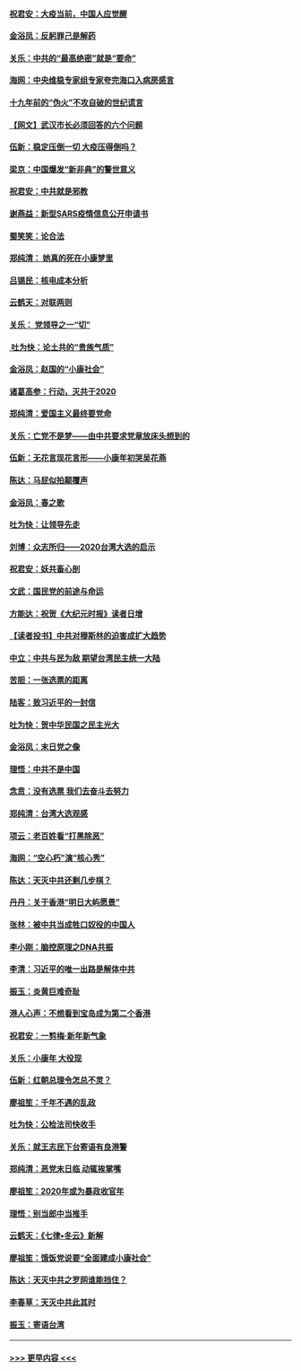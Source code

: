 #### [祝君安：大疫当前，中国人应觉醒](../pages/nsc993/n11821946.md?t=01270811) 
#### [金浴凤：反躬罪己是解药](../pages/nsc993/n11820280.md?t=01270811) 
#### [关乐：中共的“最高绝密”就是“要命”](../pages/nsc993/n11816946.md?t=01270811) 
#### [海网：中央维稳专家组专家夸完海口入病房感言](../pages/nsc993/n11815138.md?t=01270811) 
#### [十九年前的“伪火”不攻自破的世纪谎言](../pages/nsc993/n11813238.md?t=01270811) 
#### [【网文】武汉市长必须回答的六个问题](../pages/nsc993/n11813848.md?t=01270811) 
#### [伍新：稳定压倒一切 大疫压得倒吗？](../pages/nsc993/n11812634.md?t=01270811) 
#### [梁京：中国爆发“新非典”的警世意义](../pages/nsc993/n11812554.md?t=01270811) 
#### [祝君安：中共就是邪教](../pages/nsc993/n11812431.md?t=01270811) 
#### [谢燕益：新型SARS疫情信息公开申请书](../pages/nsc993/n11808840.md?t=01270811) 
#### [蜀笑笑：论合法](../pages/nsc993/n11808064.md?t=01270811) 
#### [郑纯清： 她真的死在小康梦里](../pages/nsc993/n11806623.md?t=01270811) 
#### [吕锡民：核电成本分析](../pages/nsc993/n11806284.md?t=01270811) 
#### [云鹤天：对联两则](../pages/nsc993/n11805957.md?t=01270811) 
#### [关乐： 党领导之一“切”](../pages/nsc993/n11804505.md?t=01270811) 
#### [ 吐为快：论土共的“贵族气质”](../pages/nsc993/n11804490.md?t=01270811) 
#### [金浴凤：赵国的“小康社会”](../pages/nsc993/n11804452.md?t=01270811) 
#### [诸葛高参：行动，灭共于2020](../pages/nsc993/n11804120.md?t=01270811) 
#### [郑纯清：爱国主义最终要党命](../pages/nsc993/n11802197.md?t=01270811) 
#### [关乐：亡党不是梦——由中共要求党章放床头想到的](../pages/nsc993/n11802156.md?t=01270811) 
#### [伍新：无花言现花言形——小康年初哭吴花燕](../pages/nsc993/n11800044.md?t=01270811) 
#### [陈达：马屁似拍颠覆声](../pages/nsc993/n11800010.md?t=01270811) 
#### [金浴凤：春之歌](../pages/nsc993/n11797687.md?t=01270811) 
#### [吐为快：让领导先走](../pages/nsc993/n11797512.md?t=01270811) 
#### [刘博：众志所归——2020台湾大选的启示](../pages/nsc993/n11796878.md?t=01270811) 
#### [祝君安：妖共畜心剖](../pages/nsc993/n11794273.md?t=01270811) 
#### [文武：国民党的前途与命运](../pages/nsc993/n11794198.md?t=01270811) 
#### [方能达：祝贺《大纪元时报》读者日增](../pages/nsc993/n11793807.md?t=01270811) 
#### [【读者投书】中共对穆斯林的迫害成扩大趋势](../pages/nsc993/n11791371.md?t=01270811) 
#### [中立：中共与民为敌 期望台湾民主统一大陆](../pages/nsc993/n11790392.md?t=01270811) 
#### [苦胆：一张选票的距离](../pages/nsc993/n11788914.md?t=01270811) 
#### [陆客：致习近平的一封信](../pages/nsc993/n11788867.md?t=01270811) 
#### [吐为快：贺中华民国之民主光大](../pages/nsc993/n11788618.md?t=01270811) 
#### [金浴凤：末日党之像](../pages/nsc993/n11787475.md?t=01270811) 
#### [理悟：中共不是中国](../pages/nsc993/n11787463.md?t=01270811) 
#### [念贲：没有选票  我们去奋斗去努力](../pages/nsc993/n11787398.md?t=01270811) 
#### [郑纯清：台湾大选观感](../pages/nsc993/n11786210.md?t=01270811) 
#### [项云：老百姓看“打黑除恶”](../pages/nsc993/n11785398.md?t=01270811) 
#### [海网：“空心朽”演“核心秀”](../pages/nsc993/n11783874.md?t=01270811) 
#### [陈达：天灭中共还剩几步棋？](../pages/nsc993/n11783719.md?t=01270811) 
#### [丹丹：关于香港“明日大屿愿景”](../pages/nsc993/n11783273.md?t=01270811) 
#### [张林：被中共当成牲口奴役的中国人](../pages/nsc993/n11782397.md?t=01270811) 
#### [李小刚：脑控原理之DNA共振](../pages/nsc993/n11780962.md?t=01270811) 
#### [李清：习近平的唯一出路是解体中共](../pages/nsc993/n11780866.md?t=01270811) 
#### [振玉：炎黄巨难奇耻](../pages/nsc993/n11779632.md?t=01270811) 
#### [港人心声：不想看到宝岛成为第二个香港](../pages/nsc993/n11778817.md?t=01270811) 
#### [祝君安：一剪梅‧新年新气象](../pages/nsc993/n11776340.md?t=01270811) 
#### [关乐：小康年 大役现](../pages/nsc993/n11774213.md?t=01270811) 
#### [伍新：红朝总理令怎总不灵？](../pages/nsc993/n11770813.md?t=01270811) 
#### [廖祖笙：千年不遇的乱政](../pages/nsc993/n11770373.md?t=01270811) 
#### [吐为快：公检法司快收手](../pages/nsc993/n11770359.md?t=01270811) 
#### [关乐：就王志民下台寄语有良港警](../pages/nsc993/n11769903.md?t=01270811) 
#### [郑纯清：恶党末日临 动辄挨掌嘴](../pages/nsc993/n11769356.md?t=01270811) 
#### [廖祖笙：2020年或为暴政收官年](../pages/nsc993/n11768216.md?t=01270811) 
#### [理悟：别当郎中当推手](../pages/nsc993/n11768243.md?t=01270811) 
#### [云鹤天：《七律▪冬云》新解](../pages/nsc993/n11768204.md?t=01270811) 
#### [廖祖笙：饿饭党说要“全面建成小康社会”](../pages/nsc993/n11767482.md?t=01270811) 
#### [陈达：天灭中共之罗网谁能挡住？](../pages/nsc993/n11767465.md?t=01270811) 
#### [李春草：天灭中共此其时](../pages/nsc993/n11767452.md?t=01270811) 
#### [振玉：寄语台湾](../pages/nsc993/n11767432.md?t=01270811) 

----
#### [ >>> 更早内容 <<< ](../indexes/nsc993-earlier.md)
